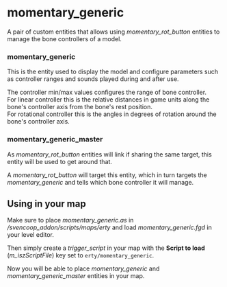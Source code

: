 # momentary_generic

A pair of custom entities that allows using *momentary_rot_button*
entities to manage the bone controllers of a model.

### momentary_generic

This is the entity used to display the model and configure
parameters such as controller ranges and sounds played during
and after use.

The controller min/max values configures the range of bone controller.<br>
For linear controller this is the relative distances in game units
along the bone's controller axis from the bone's rest position.<br>
For rotational controller this is the angles in degrees of rotation around
the bone's controller axis.

### momentary_generic_master

As *momentary_rot_button* entities will link if sharing the same target,
this entity will be used to get around that.

A *momentary_rot_button* will target this entity, which in turn targets
the *momentary_generic* and tells which bone controller it will manage.

## Using in your map

Make sure to place *momentary_generic.as* in */svencoop_addon/scripts/maps/erty*
and load *momentary_generic.fgd* in your level editor.

Then simply create a *trigger_script* in your map with the **Script to load** (*m_iszScriptFile*) key set to `erty/momentary_generic`.

Now you will be able to place *momentary_generic* and *momentary_generic_master*
entities in your map.
